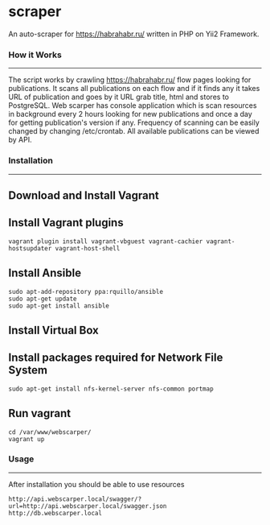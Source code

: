 scraper
=======
An auto-scraper for https://habrahabr.ru/ written in PHP on Yii2 Framework.

### How it Works
------------
The script works by crawling https://habrahabr.ru/ flow pages looking for publications.
It scans all publications on each flow and if it finds any it takes URL of publication and goes by it URL grab title, html and stores to PostgreSQL.
Web scarper has console application which is scan resources in background every 2 hours looking for new publications and once a day for getting publication's version if any.
Frequency of scanning can be easily changed by changing /etc/crontab.
All available publications can be viewed by API.

### Installation
------------
## Download and Install Vagrant
## Install Vagrant plugins
```
vagrant plugin install vagrant-vbguest vagrant-cachier vagrant-hostsupdater vagrant-host-shell
```
## Install Ansible
```
sudo apt-add-repository ppa:rquillo/ansible
sudo apt-get update
sudo apt-get install ansible
```
## Install Virtual Box
## Install packages required for Network File System
```
sudo apt-get install nfs-kernel-server nfs-common portmap
```
## Run vagrant
```
cd /var/www/webscarper/
vagrant up
```

### Usage
------------
After installation you should be able to use resources
```
http://api.webscarper.local/swagger/?url=http://api.webscarper.local/swagger.json
http://db.webscarper.local
```